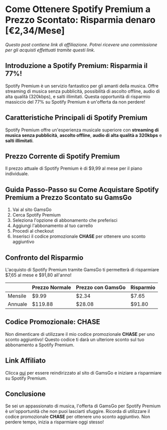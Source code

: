 # Come Ottenere Spotify Premium a Prezzo Scontato: Risparmia denaro [€2,34/Mese]
*Questo post contiene link di affiliazione. Potrei ricevere una commissione per gli acquisti effettuati tramite questi link.*

## Introduzione a Spotify Premium: Risparmia il 77%!
Spotify Premium è un servizio fantastico per gli amanti della musica. Offre streaming di musica senza pubblicità, possibilità di ascolto offline, audio di alta qualità (320kbps), e salti illimitati. Questa opportunità di risparmio massiccio del 77% su Spotify Premium è un'offerta da non perdere!

## Caratteristiche Principali di Spotify Premium
Spotify Premium offre un'esperienza musicale superiore con **streaming di musica senza pubblicità**, **ascolto offline**, **audio di alta qualità a 320kbps** e **salti illimitati**. 

## Prezzo Corrente di Spotify Premium
Il prezzo attuale di Spotify Premium è di $9,99 al mese per il piano individuale.

## Guida Passo-Passo su Come Acquistare Spotify Premium a Prezzo Scontato su GamsGo
1. Vai al sito GamsGo
2. Cerca Spotify Premium
3. Seleziona l'opzione di abbonamento che preferisci
4. Aggiungi l'abbonamento al tuo carrello
5. Procedi al checkout
6. Inserisci il codice promozionale **CHASE** per ottenere uno sconto aggiuntivo

## Confronto del Risparmio
L'acquisto di Spotify Premium tramite GamsGo ti permetterà di risparmiare $7,65 al mese e $91,80 all'anno!

|   | Prezzo Normale | Prezzo con GamsGo | Risparmio |
|---|---|---|---|
| Mensile  | $9.99  | $2.34  | $7.65  |
| Annuale  | $119.88  | $28.08  | $91.80  |

## Codice Promozionale: CHASE
Non dimenticare di utilizzare il mio codice promozionale **CHASE** per uno sconto aggiuntivo! Questo codice ti darà un ulteriore sconto sul tuo abbonamento a Spotify Premium. 

## Link Affiliato
Clicca [qui](https://www.gamsgo.com/partner/ykeX7B) per essere reindirizzato al sito di GamsGo e iniziare a risparmiare su Spotify Premium.

## Conclusione
Se sei un appassionato di musica, l'offerta di GamsGo per Spotify Premium è un'opportunità che non puoi lasciarti sfuggire. Ricorda di utilizzare il codice promozionale **CHASE** per ottenere uno sconto aggiuntivo. Non perdere tempo, inizia a risparmiare oggi stesso!